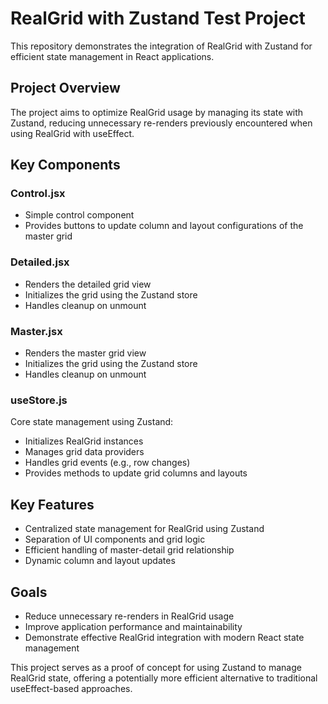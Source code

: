 # RealGrid with Zustand Test Project

This repository demonstrates the integration of RealGrid with Zustand for efficient state management in React applications.

## Project Overview

The project aims to optimize RealGrid usage by managing its state with Zustand, reducing unnecessary re-renders previously encountered when using RealGrid with useEffect.

## Key Components

### Control.jsx

- Simple control component
- Provides buttons to update column and layout configurations of the master grid

### Detailed.jsx

- Renders the detailed grid view
- Initializes the grid using the Zustand store
- Handles cleanup on unmount

### Master.jsx

- Renders the master grid view
- Initializes the grid using the Zustand store
- Handles cleanup on unmount

### useStore.js

Core state management using Zustand:

- Initializes RealGrid instances
- Manages grid data providers
- Handles grid events (e.g., row changes)
- Provides methods to update grid columns and layouts

## Key Features

- Centralized state management for RealGrid using Zustand
- Separation of UI components and grid logic
- Efficient handling of master-detail grid relationship
- Dynamic column and layout updates

## Goals

- Reduce unnecessary re-renders in RealGrid usage
- Improve application performance and maintainability
- Demonstrate effective RealGrid integration with modern React state management

This project serves as a proof of concept for using Zustand to manage RealGrid state, offering a potentially more efficient alternative to traditional useEffect-based approaches.
